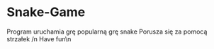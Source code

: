 # Snake-Game
Program uruchamia grę popularną grę snake 
Porusza się za pomocą strzałek /n
Have fun\n
